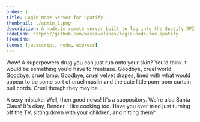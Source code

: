 ```yaml
---
order: 1
title: Login Node Server for Spotify
thumbnail: ./admin_1.png
description: A node.js remote server built to log into the Spotify API that passes a response token to the browser.
codeLink: https://github.com/massivelines/login-node-for-spotify
liveLink:
icons: [javascript, node, express]
---
```


Wow! A superpowers drug you can just rub onto your skin? You'd think it would be something you'd have to freebase. Goodbye, cruel world. Goodbye, cruel lamp. Goodbye, cruel velvet drapes, lined with what would appear to be some sort of cruel muslin and the cute little pom-pom curtain pull cords. Cruel though they may be…

A sexy mistake. Well, then good news! It's a suppository. We're also Santa Claus! It's okay, Bender. I like cooking too. Have you ever tried just turning off the TV, sitting down with your children, and hitting them?
